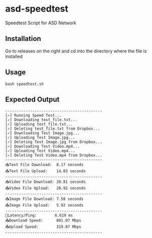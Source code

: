 # asd-speedtest
Speedtest Script for ASD Network

## Installation
Go to releases on the right and cd into the directory where the file is installed

## Usage
```
bash speedtest.sh
```

## Expected Output
```
-------------------------------------------
[✓] Running Speed Test...
[✓] Downloading test_file.txt...
[✓] Uploading test_file.txt...
[✓] Deleting test_file.txt from Dropbox...
[✓] Downloading Test Image.jpg...
[✓] Uploading Test Image.jpg...
[✓] Deleting Test Image.jpg from Dropbox...
[✓] Downloading Test Video.mp4...
[✓] Uploading Test Video.mp4...
[✓] Deleting Test Video.mp4 from Dropbox...
-------------------------------------------
📥Text File Download:  8.17 seconds
📤Text File Upload:    14.03 seconds
-------------------------------------------
📥Video File Download: 20.81 seconds
📤Video File Upload:   20.92 seconds
-------------------------------------------
📥Image File Download: 7.58 seconds
📤Image File Upload:   5.92 seconds
-------------------------------------------
🗿Latency/Ping:        6.619 ms
📥Download Speed:      801.07 Mbps
📤Upload Speed:        319.87 Mbps
-------------------------------------------
```
